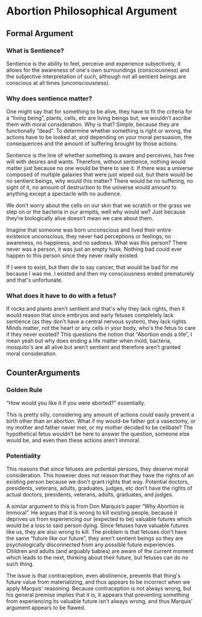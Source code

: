# Abortion Philosophical Argument

## Formal Argument

### What is Sentience?

Sentience is the ability to feel, perceive and experience subjectively, it allows for the awareness of one's own surroundings \(consciousness\) and the subjective interpretation of such, although not all sentient beings are conscious at all times \(unconsciousness\).

### Why does sentience matter?

One might say that for something to be alive, they have to fit the criteria for a “living being”, plants, cells, etc are living beings but, we wouldn’t ascribe them with moral consideration. Why is that? Simple, because they are functionally “dead”. To determine whether something is right or wrong, the actions have to be looked at, and depending on your moral persuasion, the consequences and the amount of suffering brought by those actions.

Sentience is the line of whether something is aware and perceives, has free will with desires and wants. Therefore, without sentience, nothing would matter just because no one would be there to see it. If there was a universe composed of multiple galaxies that were just wiped out, but there would be no sentient beings, why would this matter? There would be no suffering, no sight of it, no amount of destruction to the universe would amount to anything except a spectacle with no audience.

We don’t worry about the cells on our skin that we scratch or the grass we step on or the bacteria in our armpits, well why would we? Just because they’re biologically alive doesn’t mean we care about them.

Imagine that someone was born unconscious and lived their entire existence unconscious, they never had perceptions or feelings, no awareness, no happiness, and no sadness. What was this person? There never was a person, it was just an empty husk. Nothing bad could ever happen to this person since they never really existed.

If I were to exist, but then die to say cancer, that would be bad for me because I was me. I existed and then my consciousness ended prematurely and that's unfortunate.

### What does it have to do with a fetus?

If rocks and plants aren’t sentient and that's why they lack rights, then it would reason that since embryos and early fetuses completely lack sentience \(as they don’t have a central nervous system\), they lack rights. Minds matter, not the heart or any cells in your body, who's the fetus to care if they never existed? This questions the notion that “Abortion ends a life”, I mean yeah but why does ending a life matter when mold, bacteria, mosquito's are all alive but aren’t sentient and therefore aren’t granted moral consideration.

## CounterArguments

### Golden Rule

“How would you like it if you were aborted?” essentially.

This is pretty silly, considering any amount of actions could easily prevent a birth other than an abortion. What if my would-be father got a vasectomy, or my mother and father never met, or my mother decided to be celibate? The hypothetical fetus wouldn’t be here to answer the question, someone else would be, and even then these actions aren’t immoral.

### Potentiality

This reasons that since fetuses are potential persons, they deserve moral consideration. This however does not reason that they have the rights of an existing person because we don't grant rights that way. Potential doctors, presidents, veterans, adults, graduates, judges, etc don’t have the rights of actual doctors, presidents, veterans, adults, graduates, and judges.

A similar argument to this is from Don Marquis’s paper “Why Abortion is Immoral”. He argues that it is wrong to kill existing people, because it deprives us from experiencing our \(expected to be\) valuable futures which would be a loss to said person dying. Since fetuses have valuable futures like us, they are also wrong to kill. The problem is that fetuses don’t have the same “future like our future”, they aren’t sentient beings so they are psychologically disconnected from any possible future experiences. Children and adults \(and arguably babies\) are aware of the current moment which leads to the next, thinking about their future, but fetuses can do no such thing.

The issue is that contraception, even abstinence, prevents that thing's future value from materializing, and thus appears to be incorrect when we apply Marquis' reasoning. Because contraception is not always wrong, but his general premise implies that it is, it appears that preventing something from experiencing its valuable future isn't always wrong, and thus Marquis' argument appears to be flawed.

